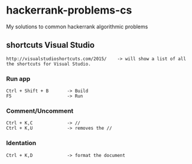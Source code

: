 # hackerrank-problems-cs
My solutions to common hackerrank algorithmic problems

## shortcuts Visual Studio
```
http://visualstudioshortcuts.com/2015/    -> will show a list of all the shortcuts for Visual Studio.
```

### Run app
```
Ctrl + Shift + B	   -> Build
F5           	       -> Run 
```

### Comment/Uncomment
```
Ctrl + K,C             -> //
Ctrl + K,U		       -> removes the //
```

### Identation
```
Ctrl + K,D             -> format the document
```